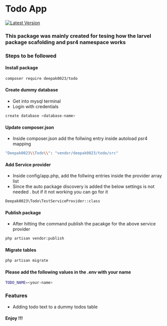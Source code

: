 # Todo App

[![Latest Version](https://img.shields.io/github/release/deepak0023/laravel_todo_package.svg?style=flat-square)](https://github.com/deepak0023/laravel_todo_package/releases)

### This package was mainly created for tesing how the larvel package scafolding and psr4 namespace works

### Steps to be followed

#### Install package

```bash
composer require deepak0023/todo
```

#### Create dummy database

- Get into mysql terminal
- Login with credentials

```bash
create database <database-name>
```
#### Update composer.json 

- Inside composer.json add the follwing entry inside autoload psr4 mapping

```bash
"Deepak0023\\Todo\\": "vendor/deepak0023/todo/src"
```

#### Add Service provider

- Inside config/app.php, add the follwing entries inside the provider array list
- Since the auto package discovery is added the below settings is not needed . but if it not working you can go for it

```bash
Deepak0023\Todo\TestServiceProvider::class
```

#### Publish package

- After hitting the command publish the pacakge for the above service provider

```bash
php artisan vendor:publish
```

#### Migrate tables

```bash
php artisan migrate
```

#### Please add the following values in the .env with your name

```bash
TODO_NAME=<your-name>
```

### Features 

- Adding todo text to a dummy todos table

#### Enjoy !!!
